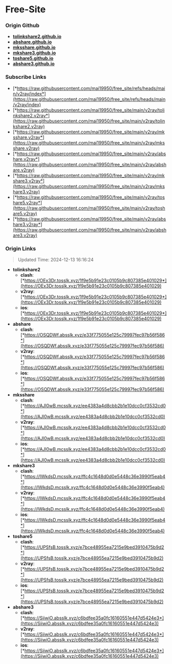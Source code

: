 # Free-Site

### Origin Github

- [**tolinkshare2.github.io**](https://github.com/tolinkshare2/tolinkshare2.github.io)
- [**abshare.github.io**](https://github.com/abshare/abshare.github.io)
- [**mksshare.github.io**](https://github.com/mksshare/mksshare.github.io)
- [**mkshare3.github.io**](https://github.com/mkshare3/mkshare3.github.io)
- [**toshare5.github.io**](https://github.com/toshare5/toshare5.github.io)
- [**abshare3.github.io**](https://github.com/abshare3/abshare3.github.io)

### Subscribe Links

- [*https://raw.githubusercontent.com/mai19950/free_site/refs/heads/main/v2ray/index*](https://raw.githubusercontent.com/mai19950/free_site/refs/heads/main/v2ray/index)
- [*https://raw.githubusercontent.com/mai19950/free_site/main/v2ray/tolinkshare2.v2ray*](https://raw.githubusercontent.com/mai19950/free_site/main/v2ray/tolinkshare2.v2ray)
- [*https://raw.githubusercontent.com/mai19950/free_site/main/v2ray/mksshare.v2ray*](https://raw.githubusercontent.com/mai19950/free_site/main/v2ray/mksshare.v2ray)
- [*https://raw.githubusercontent.com/mai19950/free_site/main/v2ray/abshare.v2ray*](https://raw.githubusercontent.com/mai19950/free_site/main/v2ray/abshare.v2ray)
- [*https://raw.githubusercontent.com/mai19950/free_site/main/v2ray/mkshare3.v2ray*](https://raw.githubusercontent.com/mai19950/free_site/main/v2ray/mkshare3.v2ray)
- [*https://raw.githubusercontent.com/mai19950/free_site/main/v2ray/toshare5.v2ray*](https://raw.githubusercontent.com/mai19950/free_site/main/v2ray/toshare5.v2ray)
- [*https://raw.githubusercontent.com/mai19950/free_site/main/v2ray/abshare3.v2ray*](https://raw.githubusercontent.com/mai19950/free_site/main/v2ray/abshare3.v2ray)

### Origin Links

> Updated Time: 2024-12-13 16:16:24

- **tolinkshare2**
  - **clash**: [*https://OEx3Dr.tosslk.xyz/1f9e5b91e23c0105b9c807385e401029*](https://OEx3Dr.tosslk.xyz/1f9e5b91e23c0105b9c807385e401029)
  - **v2ray**: [*https://OEx3Dr.tosslk.xyz/1f9e5b91e23c0105b9c807385e401029*](https://OEx3Dr.tosslk.xyz/1f9e5b91e23c0105b9c807385e401029)
  - **ios**: [*https://OEx3Dr.tosslk.xyz/1f9e5b91e23c0105b9c807385e401029*](https://OEx3Dr.tosslk.xyz/1f9e5b91e23c0105b9c807385e401029)
- **abshare**
  - **clash**: [*https://OSQDWf.absslk.xyz/e33f775055e125c79997fec97b56f586*](https://OSQDWf.absslk.xyz/e33f775055e125c79997fec97b56f586)
  - **v2ray**: [*https://OSQDWf.absslk.xyz/e33f775055e125c79997fec97b56f586*](https://OSQDWf.absslk.xyz/e33f775055e125c79997fec97b56f586)
  - **ios**: [*https://OSQDWf.absslk.xyz/e33f775055e125c79997fec97b56f586*](https://OSQDWf.absslk.xyz/e33f775055e125c79997fec97b56f586)
- **mksshare**
  - **clash**: [*https://AJl0wB.mcsslk.xyz/ee4383a4d8cbb2b1e10dcc0cf3532cd0*](https://AJl0wB.mcsslk.xyz/ee4383a4d8cbb2b1e10dcc0cf3532cd0)
  - **v2ray**: [*https://AJl0wB.mcsslk.xyz/ee4383a4d8cbb2b1e10dcc0cf3532cd0*](https://AJl0wB.mcsslk.xyz/ee4383a4d8cbb2b1e10dcc0cf3532cd0)
  - **ios**: [*https://AJl0wB.mcsslk.xyz/ee4383a4d8cbb2b1e10dcc0cf3532cd0*](https://AJl0wB.mcsslk.xyz/ee4383a4d8cbb2b1e10dcc0cf3532cd0)
- **mkshare3**
  - **clash**: [*https://IWkdsD.mcsslk.xyz/ffc4c1648d0d0e5448c36e3990f5eab4*](https://IWkdsD.mcsslk.xyz/ffc4c1648d0d0e5448c36e3990f5eab4)
  - **v2ray**: [*https://IWkdsD.mcsslk.xyz/ffc4c1648d0d0e5448c36e3990f5eab4*](https://IWkdsD.mcsslk.xyz/ffc4c1648d0d0e5448c36e3990f5eab4)
  - **ios**: [*https://IWkdsD.mcsslk.xyz/ffc4c1648d0d0e5448c36e3990f5eab4*](https://IWkdsD.mcsslk.xyz/ffc4c1648d0d0e5448c36e3990f5eab4)
- **toshare5**
  - **clash**: [*https://UPSfsB.tosslk.xyz/e7bce48955ea7215e9bed3910475b9d2*](https://UPSfsB.tosslk.xyz/e7bce48955ea7215e9bed3910475b9d2)
  - **v2ray**: [*https://UPSfsB.tosslk.xyz/e7bce48955ea7215e9bed3910475b9d2*](https://UPSfsB.tosslk.xyz/e7bce48955ea7215e9bed3910475b9d2)
  - **ios**: [*https://UPSfsB.tosslk.xyz/e7bce48955ea7215e9bed3910475b9d2*](https://UPSfsB.tosslk.xyz/e7bce48955ea7215e9bed3910475b9d2)
- **abshare3**
  - **clash**: [*https://SiiwiO.absslk.xyz/c6bdfee35a0fc16160551e447d5424e3*](https://SiiwiO.absslk.xyz/c6bdfee35a0fc16160551e447d5424e3)
  - **v2ray**: [*https://SiiwiO.absslk.xyz/c6bdfee35a0fc16160551e447d5424e3*](https://SiiwiO.absslk.xyz/c6bdfee35a0fc16160551e447d5424e3)
  - **ios**: [*https://SiiwiO.absslk.xyz/c6bdfee35a0fc16160551e447d5424e3*](https://SiiwiO.absslk.xyz/c6bdfee35a0fc16160551e447d5424e3)
